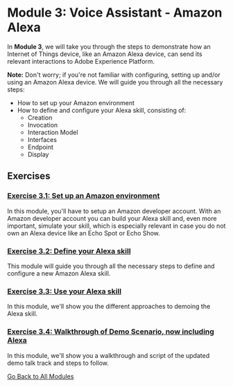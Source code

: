 # Module 3: Voice Assistant - Amazon Alexa

In **Module 3**, we will take you through the steps to demonstrate how an Internet of Things device, like an Amazon Alexa device, can send its relevant interactions to Adobe Experience Platform.

**Note:** Don't worry; if you're not familiar with configuring, setting up and/or using an Amazon Alexa device. We will guide you through all the necessary steps:

* How to set up your Amazon environment
* How to define and configure your Alexa skill, consisting of:
  * Creation
  * Invocation
  * Interaction Model
  * Interfaces
  * Endpoint
  * Display

## Exercises

### [Exercise 3.1: Set up an Amazon environment](./setup/README.md)

In this module, you'll have to setup an Amazon developer account. With an Amazon developer account you can build your Alexa skill and, even more important, simulate your skill, which is especially relevant in case you do not own an Alexa device like an Echo Spot or Echo Show.

### [Exercise 3.2: Define your Alexa skill](./define/README.md)

This module will guide you through all the necessary steps to define and configure a new Amazon Alexa skill.

### [Exercise 3.3: Use your Alexa skill](./use/README.md)

In this module, we'll show you the different approaches to demoing the Alexa skill.

### [Exercise 3.4: Walkthrough of Demo Scenario, now including Alexa](./demo/README.md)

In this module, we'll show you a walkthrough and script of the updated demo talk track and steps to follow.

[Go Back to All Modules](../README.md)

